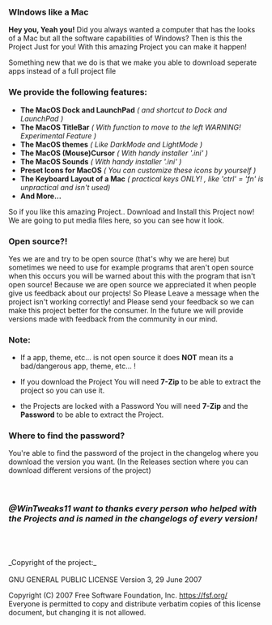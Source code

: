 ### WIndows like a Mac
**Hey you, Yeah you!** 
Did you always wanted a computer that has the looks of a Mac but all the software capabilities of Windows? Then is this the Project Just for you! With this amazing Project you can make it happen! 

Something new that we do is that we make you able to download seperate apps instead of a full project file

### **We provide the following features:**
   - **The MacOS Dock and LaunchPad**        _( and shortcut to Dock and LaunchPad )_
   - **The MacOS TitleBar**                              _( With function to move to the left WARNING! Experimental Feature )_
   - **The MacOS themes**                              _( Like DarkMode and LightMode )_
   - **The MacOS (Mouse)Cursor**                  _( With handy installer '.ini' )_
   - **The MacOS Sounds**                              _( With handy installer '.ini' )_
   - **Preset Icons for MacOS**                        _( You can customize these icons by yourself )_
   - **The Keyboard Layout of a Mac**            _( practical keys ONLY! , like 'ctrl' = 'fn' is unpractical and isn't used)_ 
   - **And More...**

So if you like this amazing Project.. Download and Install this Project now! 
We are going to put media files here, so you can see how it look.

### **Open source?!**
Yes we are and try to be open source (that's why we are here) but sometimes we need to use for example programs that aren't open source when this occurs you will be warned about this with the program that isn't open source! 
Because we are open source we appreciated it when people give us feedback about our projects! So Please Leave a message when the project isn't working correctly! and Please send your feedback so we can make this project better for the consumer. 
In the future we will provide versions made with feedback from the community in our mind. 

### **Note**: 
   - If a app, theme, etc... is not open source it does **NOT** mean its a bad/dangerous app, theme, etc... !  

   - If you download the Project You will need **7-Zip** to be able to extract the project so you can use it. 
   
   - the Projects are locked with a Password You will need **7-Zip** and the **Password** to be able to extract the Project. 

### **Where to find the password?**
You're able to find the password of the project in the changelog where you download the version you want. 
(In the Releases section where you can download different versions of the project)
<br>
<br>
<br>
### _**@WinTweaks11 want to thanks every person who helped with the Projects and is named in the changelogs of every version!**_
<br>
<br>
<br>
_Copyright of the project:_ <br>
<br>
                GNU GENERAL PUBLIC LICENSE
                  Version 3, 29 June 2007

Copyright (C) 2007 Free Software Foundation, Inc. <https://fsf.org/> <br>
Everyone is permitted to copy and distribute verbatim copies
of this license document, but changing it is not allowed.
